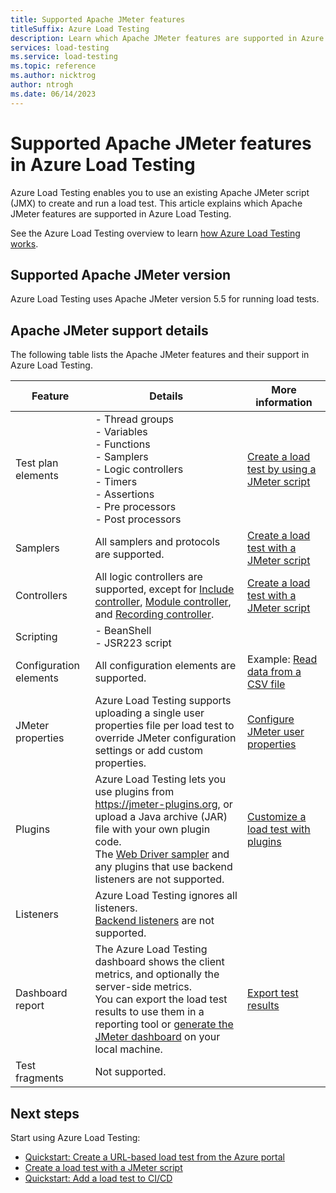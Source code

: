 ```yaml
---
title: Supported Apache JMeter features
titleSuffix: Azure Load Testing
description: Learn which Apache JMeter features are supported in Azure Load Testing. You can upload an existing JMeter script to create and run a load test.
services: load-testing
ms.service: load-testing
ms.topic: reference
ms.author: nicktrog
author: ntrogh
ms.date: 06/14/2023
---
```


# Supported Apache JMeter features in Azure Load Testing

Azure Load Testing enables you to use an existing Apache JMeter script (JMX) to create and run a load test. This article explains which Apache JMeter features are supported in Azure Load Testing.

See the Azure Load Testing overview to learn [how Azure Load Testing works](./overview-what-is-azure-load-testing.md#how-does-azure-load-testing-work).

## Supported Apache JMeter version

Azure Load Testing uses Apache JMeter version 5.5 for running load tests.

## Apache JMeter support details

The following table lists the Apache JMeter features and their support in Azure Load Testing.

| Feature | Details | More information |
| ------- | ------- | ---------------- |
| Test plan elements | - Thread groups<br/>- Variables<br/>- Functions<br/>- Samplers<br/>- Logic controllers<br/>- Timers<br/>- Assertions<br/>- Pre processors<br/>- Post processors | [Create a load test by using a JMeter script](./how-to-create-and-run-load-test-with-jmeter-script.md) |
| Samplers | All samplers and protocols are supported. | [Create a load test with a JMeter script](./how-to-create-and-run-load-test-with-jmeter-script.md) |
| Controllers | All logic controllers are supported, except for [Include controller](https://jmeter.apache.org/usermanual/component_reference.html#Include_Controller), [Module controller](https://jmeter.apache.org/usermanual/component_reference.html#Module_Controller), and [Recording controller](https://jmeter.apache.org/usermanual/component_reference.html#Recording_Controller). | [Create a load test with a JMeter script](./how-to-create-and-run-load-test-with-jmeter-script.md) |
| Scripting | - BeanShell<br/>- JSR223 script | |
| Configuration elements | All configuration elements are supported.  | Example: [Read data from a CSV file](./how-to-read-csv-data.md) |
| JMeter properties | Azure Load Testing supports uploading a single user properties file per load test to override JMeter configuration settings or add custom properties. | [Configure JMeter user properties](./how-to-configure-user-properties.md) |
| Plugins | Azure Load Testing lets you use plugins from https://jmeter-plugins.org, or upload a Java archive (JAR) file with your own plugin code.<br/>The [Web Driver sampler](https://jmeter-plugins.org/wiki/WebDriverSampler/) and any plugins that use backend listeners are not supported. | [Customize a load test with plugins](./how-to-use-jmeter-plugins.md) |
| Listeners | Azure Load Testing ignores all listeners.<br/>[Backend listeners](https://jmeter.apache.org/usermanual/component_reference.html#Backend_Listener) are not supported. | |
| Dashboard report | The Azure Load Testing dashboard shows the client metrics, and optionally the server-side metrics. <br/>You can export the load test results to use them in a reporting tool or [generate the JMeter dashboard](https://jmeter.apache.org/usermanual/generating-dashboard.html#report) on your local machine.| [Export test results](./how-to-export-test-results.md) | 
| Test fragments| Not supported. | |

## Next steps

Start using Azure Load Testing:

- [Quickstart: Create a URL-based load test from the Azure portal](./quickstart-create-and-run-load-test.md)
- [Create a load test with a JMeter script](./how-to-create-and-run-load-test-with-jmeter-script.md)
- [Quickstart: Add a load test to CI/CD](./quickstart-add-load-test-cicd.md)
